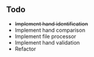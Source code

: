 Todo
-

- <del>Implement hand identification</de>
- Implement hand comparison
- Implement file processor
- Implement hand validation
- Refactor
